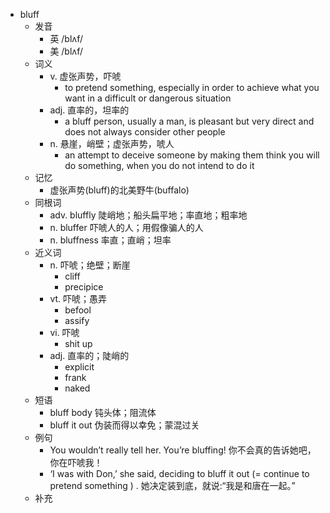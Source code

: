 - bluff
  - 发音
    - 英 /blʌf/
    - 美 /blʌf/
  - 词义
    - v. 虚张声势，吓唬
      - to pretend something, especially in order to achieve what you want in a difficult or dangerous situation
    - adj. 直率的，坦率的
      - a bluff person, usually a man, is pleasant but very direct and does not always consider other people
    - n. 悬崖，峭壁；虚张声势，唬人
      - an attempt to deceive someone by making them think you will do something, when you do not intend to do it
  - 记忆
    - 虚张声势(bluff)的北美野牛(buffalo)
  - 同根词
    - adv. bluffly 陡峭地；船头扁平地；率直地；粗率地
    - n. bluffer 吓唬人的人；用假像骗人的人
    - n. bluffness 率直；直峭；坦率
  - 近义词
    - n. 吓唬；绝壁；断崖
      - cliff
      - precipice
    - vt. 吓唬；愚弄
      - befool
      - assify
    - vi. 吓唬
      - shit up
    - adj. 直率的；陡峭的
      - explicit
      - frank
      - naked
  - 短语
    - bluff body 钝头体；阻流体
    - bluff it out 伪装而得以幸免；蒙混过关
  - 例句
    - You wouldn’t really tell her. You’re bluffing! 你不会真的告诉她吧，你在吓唬我！
    - ‘I was with Don,’ she said, deciding to bluff it out (=  continue to pretend something  ) . 她决定装到底，就说:“我是和唐在一起。”
  - 补充